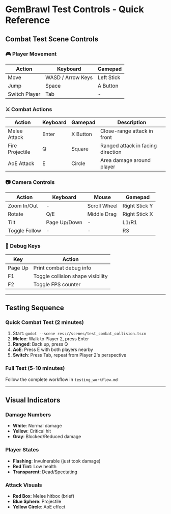 # GemBrawl Test Controls - Quick Reference

## Combat Test Scene Controls

### 🎮 Player Movement
| Action | Keyboard | Gamepad |
|--------|----------|---------|
| Move | WASD / Arrow Keys | Left Stick |
| Jump | Space | A Button |
| Switch Player | Tab | - |

### ⚔️ Combat Actions
| Action | Keyboard | Gamepad | Description |
|--------|----------|---------|-------------|
| Melee Attack | Enter | X Button | Close-range attack in front |
| Fire Projectile | Q | Square | Ranged attack in facing direction |
| AoE Attack | E | Circle | Area damage around player |

### 📷 Camera Controls
| Action | Keyboard | Mouse | Gamepad |
|--------|----------|-------|---------|
| Zoom In/Out | - | Scroll Wheel | Right Stick Y |
| Rotate | Q/E | Middle Drag | Right Stick X |
| Tilt | Page Up/Down | - | L1/R1 |
| Toggle Follow | - | - | R3 |

### 🐛 Debug Keys
| Key | Action |
|-----|--------|
| Page Up | Print combat debug info |
| F1 | Toggle collision shape visibility |
| F2 | Toggle FPS counter |

---

## Testing Sequence

### Quick Combat Test (2 minutes)
1. Start: `godot --scene res://scenes/test_combat_collision.tscn`
2. **Melee**: Walk to Player 2, press Enter
3. **Ranged**: Back up, press Q
4. **AoE**: Press E with both players nearby
5. **Switch**: Press Tab, repeat from Player 2's perspective

### Full Test (5-10 minutes)
Follow the complete workflow in `testing_workflow.md`

---

## Visual Indicators

### Damage Numbers
- **White**: Normal damage
- **Yellow**: Critical hit
- **Gray**: Blocked/Reduced damage

### Player States
- **Flashing**: Invulnerable (just took damage)
- **Red Tint**: Low health
- **Transparent**: Dead/Spectating

### Attack Visuals
- **Red Box**: Melee hitbox (brief)
- **Blue Sphere**: Projectile
- **Yellow Circle**: AoE effect 